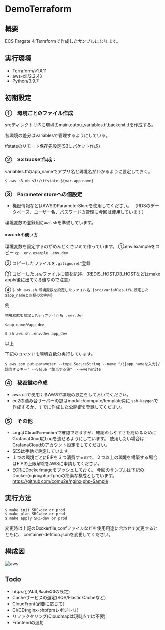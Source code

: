 # DemoTerraform
## 概要
ECS Fargate をTerraformで作成したサンプルになります。

## 実行環境
- Terraform/v1.0.11
- aws-cli/2.2.43 
- Python/3.9.7
## 初期設定
### ①　環境ごとのファイル作成

srcディレクトリ内に環境のmain,output,variables.tf,backend.tfを作成する。

各環境の差分はvariablesで管理するようにしている。

tfstateのリモート保存先設定(S3にバケット作成)

### ②　S3 bucket作成：
variables.tfのapp_nameでアプリ名と環境名がわかるように設定しておく。
```
$ aws s3 mb s3://tfstate-${var.app_name} 
```
### ③　Parameter storeへの値設定
- 機密情報などはAWSのParameterStoreを使用してください。
  （RDSのデータベース、ユーザー名、パスワードの管理に今回は使用しています）

環境変数の登録用に```aws.sh```を準備しています。

 #### aws.shの使い方
環境変数を設定するのがめんどくさいので作っています。
①.env.exampleをコピー ```cp .env.example .env.dev```

② コピーしたファイルを```.gitignore```に登録

③ コピーした```.env```ファイルに値を記述。（REDIS_HOST,DB_HOSTなどはmake apply後に出てくる値なので注意）

④ ```$ sh aws.sh 環境変数を設定したファイル名 {src/variables.tfに設定した$app_nameと同様の文字列} ```
  
  例
  
  ```
  環境変数を設定したenvファイル名 .env.dev
  
  $app_nameがapp_dev
  
  $ sh aws.sh .env.dev app_dev 
  ```

以上

下記のコマンドを環境変数分実行しています。
```
$ aws ssm put-parameter --type SecureString --name "/${app_nameを入力}/該当するキー" --value "該当する値"  --overwrite
```


### ④　秘密鍵の作成

- aws cliで使用するAWSで環境の設定をしておいてください。
- ec2の踏み台サーバーの鍵はmodule/compute/template内に
```ssh-keygen```で作成するか、すでに作成した公開鍵を登録してください。

### ⑤　その他

- LogはCloudFormationで確認できますが、確認のしやすさを高めるためにGrafanaCloudにLogを流せるようにしています。
使用したい場合はGrafanaCloudのアカウント設定をしてください。
- SESは手動で設定しています。
- １つの環境ごとにEIPを３つ消費するので、２つ以上の環境を構築する場合はEIPの上限解除をAWSに申請してください。
- ECRにDockerImageをプッシュしておく。
今回のサンプルは下記のDocker(nginx/php-fpm)の簡素な構成としています。
https://github.com/comu2e/nginx-php-Sample

## 実行方法

```
$ make init SRC=dev or prod
$ make plan SRC=dev or prod
$ make apply SRC=dev or prod
```
変更時は上記のDockerfile,confファイルなどを使用用途に合わせて変更するとともに、
container-defition.jsonを変更してください。

## 構成図
![aws](https://user-images.githubusercontent.com/5231283/143753728-45549b82-2098-492f-a014-6b23c05f510f.png)

## Todo 
- https化(ALB,Route53の設定)
- Cacheサービスの選定(SQS/Elastic Cacheなど)
- CloudFront(必要に応じて）
- CI/CD(nginx-phpfpmレポジトリ)
- リファクタリング(Cloudmapは現時点では不要)
- Frontendの追加
